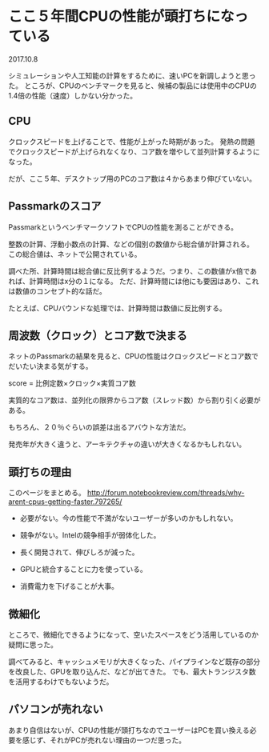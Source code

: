 # ここ５年間CPUの性能が頭打ちになっている
2017.10.8

シミュレーションや人工知能の計算をするために、速いPCを新調しようと思った。
ところが、CPUのベンチマークを見ると、候補の製品には使用中のCPUの1.4倍の性能（速度）しかない分かった。

## CPU

クロックスピードを上げることで、性能が上がった時期があった。
発熱の問題でクロックスピードが上げられなくなり、コア数を増やして並列計算するようになった。

だが、ここ５年、デスクトップ用のPCのコア数は４からあまり伸びていない。

## Passmarkのスコア

PassmarkというベンチマークソフトでCPUの性能を測ることができる。

整数の計算、浮動小数点の計算、などの個別の数値から総合値が計算される。
この総合値は、ネットで公開されている。

調べた所、計算時間は総合値に反比例するようだ。つまり、この数値がx倍であれば、計算時間はx分の１になる。
ただ、計算時間には他にも要因はあり、これは数値のコンセプト的な話だ。

たとえば、CPUバウンドな処理では、計算時間は数値に反比例する。


## 周波数（クロック）とコア数で決まる

ネットのPassmarkの結果を見ると、CPUの性能はクロックスピードとコア数でだいたい決まる気がする。

score = 比例定数×クロック×実質コア数

実質的なコア数は、並列化の限界からコア数（スレッド数）から割り引く必要がある。

もちろん、２０％ぐらいの誤差は出るアバウトな方法だ。

発売年が大きく違うと、アーキテクチャの違いが大きくなるかもしれない。

## 頭打ちの理由

このページをまとめる。
http://forum.notebookreview.com/threads/why-arent-cpus-getting-faster.797265/

- 必要がない。今の性能で不満がないユーザーが多いのかもしれない。

- 競争がない。Intelの競争相手が弱体化した。

- 長く開発されて、伸びしろが減った。

- GPUと統合することに力を使っている。

- 消費電力を下げることが大事。

## 微細化

ところで、微細化できるようになって、空いたスペースをどう活用しているのか疑問に思った。

調べてみると、キャッシュメモリが大きくなった、パイプラインなど既存の部分を改良した、GPUを取り込んだ、などが出てきた。
でも、最大トランジスタ数を活用するわけでもないようだ。

## パソコンが売れない

あまり自信はないが、CPUの性能が頭打ちなのでユーザーはPCを買い換える必要を感じず、それがPCが売れない理由の一つだ思った。

